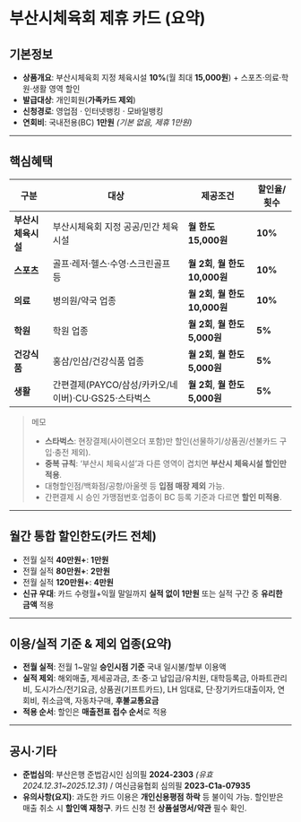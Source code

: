 # 부산시체육회 제휴 카드 (요약)

## 기본정보
- **상품개요**: 부산시체육회 지정 체육시설 **10%**(월 최대 **15,000원**) + 스포츠·의료·학원·생활 영역 할인
- **발급대상**: 개인회원(**가족카드 제외**)
- **신청경로**: 영업점 · 인터넷뱅킹 · 모바일뱅킹
- **연회비**: 국내전용(BC) **1만원** *(기본 없음, 제휴 1만원)*

---

## 핵심혜택
| 구분 | 대상 | 제공조건 | 할인율/횟수 |
|---|---|---|---|
| **부산시 체육시설** | 부산시체육회 지정 공공/민간 체육시설 | **월 한도 15,000원** | **10%** |
| **스포츠** | 골프·레저·헬스·수영·스크린골프 등 | **월 2회**, **월 한도 10,000원** | **10%** |
| **의료** | 병의원/약국 업종 | **월 2회**, **월 한도 10,000원** | **10%** |
| **학원** | 학원 업종 | **월 2회**, **월 한도 5,000원** | **5%** |
| **건강식품** | 홍삼/인삼/건강식품 업종 | **월 2회**, **월 한도 5,000원** | **5%** |
| **생활** | 간편결제(PAYCO/삼성/카카오/네이버)·CU·GS25·스타벅스 | **월 2회**, **월 한도 5,000원** | **5%** |

> 메모  
> - **스타벅스**: 현장결제(사이렌오더 포함)만 할인(선물하기/상품권/선불카드 구입·충전 제외).  
> - **중복 규칙**: ‘부산시 체육시설’과 다른 영역이 겹치면 **부산시 체육시설 할인만 적용**.  
> - 대형할인점/백화점/공항/아울렛 등 **입점 매장 제외** 가능.  
> - 간편결제 시 승인 가맹점번호·업종이 BC 등록 기준과 다르면 **할인 미적용**.

---

## 월간 통합 할인한도(카드 전체)
- 전월 실적 **40만원+**: **1만원**
- 전월 실적 **80만원+**: **2만원**
- 전월 실적 **120만원+**: **4만원**
- **신규 우대**: 카드 수령월+익월 말일까지 **실적 없이 1만원** 또는 실적 구간 중 **유리한 금액** 적용

---

## 이용/실적 기준 & 제외 업종(요약)
- **전월 실적**: 전월 1~말일 **승인시점 기준** 국내 일시불/할부 이용액
- **실적 제외**: 해외매출, 제세공과금, 초·중·고 납입금/유치원, 대학등록금, 아파트관리비, 도시가스/전기요금, 상품권(기프트카드), LH 임대료, 단·장기카드대출이자, 연회비, 취소금액, 자동차구매, **후불교통요금**
- **적용 순서**: 할인은 **매출전표 접수 순서**로 적용

---

## 공시·기타
- **준법심의**: 부산은행 준법감시인 심의필 **2024-2303** *(유효 2024.12.31~2025.12.31)* / 여신금융협회 심의필 **2023-C1a-07935**
- **유의사항(요지)**: 과도한 카드 이용은 **개인신용평점 하락** 등 불이익 가능. 할인받은 매출 취소 시 **할인액 재청구**. 카드 신청 전 **상품설명서/약관** 필수 확인.
